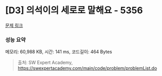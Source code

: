 # [D3] 의석이의 세로로 말해요 - 5356 

[문제 링크](https://swexpertacademy.com/main/code/problem/problemDetail.do?contestProbId=AWVWgkP6sQ0DFAUO) 

### 성능 요약

메모리: 60,988 KB, 시간: 141 ms, 코드길이: 464 Bytes



> 출처: SW Expert Academy, https://swexpertacademy.com/main/code/problem/problemList.do
